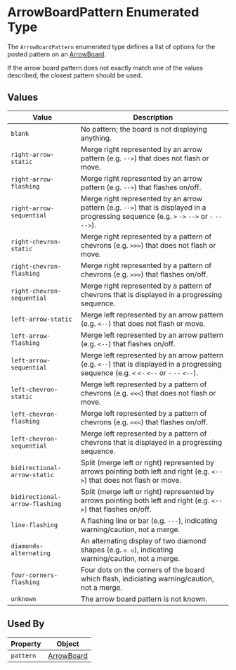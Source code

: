 # ArrowBoardPattern Enumerated Type
The `ArrowBoardPattern` enumerated type defines a list of options for the posted pattern on an [ArrowBoard](/spec-content/objects/ArrowBoard.md).

If the arrow board pattern does not exactly match one of the values described, the closest pattern should be used.

## Values
Value | Description
--- | ---
`blank` | No pattern; the board is not displaying anything.
`right-arrow-static` | Merge right represented by an arrow pattern (e.g. `-->`) that does not flash or move.
`right-arrow-flashing` | Merge right represented by an arrow pattern (e.g. `-->`) that flashes on/off.
`right-arrow-sequential` | Merge right represented by an arrow pattern (e.g. `-->`) that is displayed in a progressing sequence (e.g. `>` `->` `-->` or `-` `--` `-->`).
`right-chevron-static` | Merge right represented by a pattern of chevrons (e.g. `>>>`) that does not flash or move.
`right-chevron-flashing` | Merge right represented by a pattern of chevrons (e.g. `>>>`) that flashes on/off.
`right-chevron-sequential` | Merge right represented by a pattern of chevrons that is displayed in a progressing sequence.
`left-arrow-static` | Merge left represented by an arrow pattern (e.g. `<--`) that does not flash or move.
`left-arrow-flashing` | Merge left represented by an arrow pattern (e.g. `<--`) that flashes on/off.
`left-arrow-sequential` | Merge left represented by an arrow pattern (e.g. `<--`) that is displayed in a progressing sequence (e.g. `<` `<-` `<--` or `-` `--` `<--`).
`left-chevron-static` | Merge left represented by a pattern of chevrons (e.g. `<<<`) that does not flash or move.
`left-chevron-flashing` | Merge left represented by a pattern of chevrons (e.g. `<<<`) that flashes on/off.
`left-chevron-sequential` | Merge left represented by a pattern of chevrons that is displayed in a progressing sequence.
`bidirectional-arrow-static` | Split (merge left or right) represented by arrows pointing both left and right (e.g. `<-->`) that does not flash or move. 
`bidirectional-arrow-flashing` | Split (merge left or right) represented by arrows pointing both left and right (e.g. `<-->`) that flashes on/off. 
`line-flashing` | A flashing line or bar (e.g. `---`), indicating warning/caution, not a merge.
`diamonds-alternating` | An alternating display of two diamond shapes (e.g. `◇ ◇`), indicating warning/caution, not a merge.
`four-corners-flashing` | Four dots on the corners of the board which flash, indiciating warning/caution, not a merge.
`unknown` | The arrow board pattern is not known.

## Used By
Property | Object
--- | ---
`pattern` | [ArrowBoard](/spec-content/objects/ArrowBoard.md)